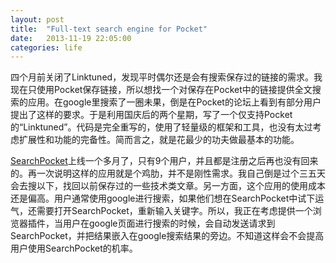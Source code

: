 ```yaml
---
layout: post
title:  "Full-text search engine for Pocket"
date:   2013-11-19 22:05:00
categories: life
---
```


四个月前关闭了Linktuned，发现平时偶尔还是会有搜索保存过的链接的需求。我现在只使用Pocket保存链接，所以想找一个对保存在Pocket中的链接提供全文搜索的应用。在google里搜索了一圈未果，倒是在Pocket的论坛上看到有部分用户提出了这样的要求。于是利用国庆后的两个星期，写了一个仅支持Pocket的“Linktuned”。代码是完全重写的，使用了轻量级的框架和工具，也没有太过考虑扩展性和功能的完备性。简而言之，就是花最少的功夫做最基本的功能。

[SearchPocket](http://www.searchpocket.info)上线一个多月了，只有9个用户，并且都是注册之后再也没有回来的。再一次说明这样的应用就是个鸡肋，并不是刚性需求。我自己倒是过个三五天会去搜以下，找回以前保存过的一些技术类文章。另一方面，这个应用的使用成本还是偏高。用户通常使用google进行搜索，如果他们想在SearchPocket中试下运气，还需要打开SearchPocket，重新输入关键字。所以，我正在考虑提供一个浏览器插件，当用户在google页面进行搜索的时候，会自动发送请求到SearchPocket，并把结果嵌入在google搜索结果的旁边。不知道这样会不会提高用户使用SearchPocket的机率。
